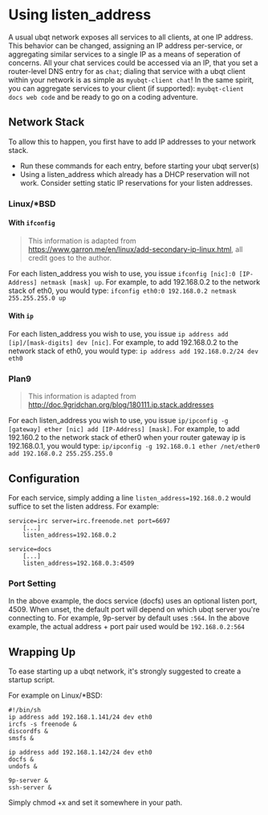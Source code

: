 # Using listen_address

A usual ubqt network exposes all services to all clients, at one IP address. This behavior can be changed, assigning an IP address per-service, or aggregating similar services to a single IP as a means of seperation of concerns. All your chat services could be accessed via an IP, that you set a router-level DNS entry for as `chat`; dialing that service with a ubqt client within your network is as simple as `myubqt-client chat`!
In the same spirit, you can aggregate services to your client (if supported): `myubqt-client docs web code` and be ready to go on a coding adventure.

## Network Stack

To allow this to happen, you first have to add IP addresses to your network stack. 

 * Run these commands for each entry, before starting your ubqt server(s)
 * Using a listen_address which already has a DHCP reservation will not work. Consider setting static IP reservations for your listen addresses.

### Linux/*BSD

#### With `ifconfig`

> This information is adapted from https://www.garron.me/en/linux/add-secondary-ip-linux.html, all credit goes to the author.

For each listen_address you wish to use, you issue `ifconfig [nic]:0 [IP-Address] netmask [mask] up`. For example, to add 192.168.0.2 to the network stack of eth0, you would type:
`ifconfig eth0:0 192.168.0.2 netmask 255.255.255.0 up`

#### With `ip`

For each listen_address you wish to use, you issue `ip address add [ip]/[mask-digits] dev [nic]`. For example, to add 192.168.0.2 to the network stack of eth0, you would type:
`ip address add 192.168.0.2/24 dev eth0`

### Plan9

> This information is adapted from http://doc.9gridchan.org/blog/180111.ip.stack.addresses

For each listen_address you wish to use, you issue `ip/ipconfig -g [gateway] ether [nic] add [IP-Address] [mask]`. For example, to add 192.160.2 to the network stack of ether0 when your router gateway ip is 192.168.0.1, you would type:
`ip/ipconfig -g 192.168.0.1 ether /net/ether0 add 192.168.0.2 255.255.255.0`

## Configuration

For each service, simply adding a line `listen_address=192.168.0.2` would suffice to set the listen address. For example:

```
service=irc server=irc.freenode.net port=6697
	[...]
	listen_address=192.168.0.2

service=docs
	[...]
	listen_address=192.168.0.3:4509
```

### Port Setting

In the above example, the docs service (docfs) uses an optional listen port, 4509. When unset, the default port will depend on which ubqt server you're connecting to. For example, 9p-server by default uses `:564`. In the above example, the actual address + port pair used would be `192.168.0.2:564`

## Wrapping Up

To ease starting up a ubqt network, it's strongly suggested to create a startup script.

For example on Linux/*BSD:

```
#!/bin/sh 
ip address add 192.168.1.141/24 dev eth0
ircfs -s freenode &
discordfs &
smsfs &

ip address add 192.168.1.142/24 dev eth0
docfs &
undofs &

9p-server &
ssh-server &
```

Simply chmod +x <scriptname> and set it somewhere in your path.

